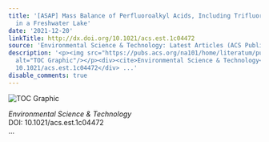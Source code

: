 ```yaml
---
title: '[ASAP] Mass Balance of Perfluoroalkyl Acids, Including Trifluoroacetic Acid,
  in a Freshwater Lake'
date: '2021-12-20'
linkTitle: http://dx.doi.org/10.1021/acs.est.1c04472
source: 'Environmental Science & Technology: Latest Articles (ACS Publications)'
description: '<p><img src="https://pubs.acs.org/na101/home/literatum/publisher/achs/journals/content/esthag/0/esthag.ahead-of-print/acs.est.1c04472/20211220/images/medium/es1c04472_0004.gif"
  alt="TOC Graphic"/></p><div><cite>Environmental Science & Technology</cite></div><div>DOI:
  10.1021/acs.est.1c04472</div> ...'
disable_comments: true
---
```

<p><img src="https://pubs.acs.org/na101/home/literatum/publisher/achs/journals/content/esthag/0/esthag.ahead-of-print/acs.est.1c04472/20211220/images/medium/es1c04472_0004.gif" alt="TOC Graphic"/></p><div><cite>Environmental Science & Technology</cite></div><div>DOI: 10.1021/acs.est.1c04472</div> ...